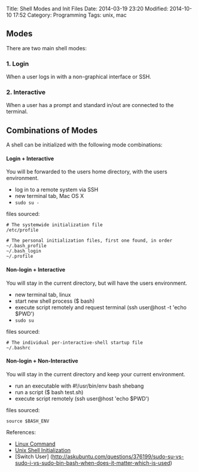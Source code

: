 Title: Shell Modes and Init Files
Date: 2014-03-19 23:20
Modified: 2014-10-10 17:52
Category: Programming
Tags: unix, mac

## Modes

There are two main shell modes:

### 1. Login

When a user logs in with a non-graphical interface or SSH.

### 2. Interactive

When a user has a prompt and standard in/out are connected to the terminal.

## Combinations of Modes

A shell can be initialized with the following mode combinations:

#### Login + Interactive

You will be forwarded to the users home directory, with the users
environment.

- log in to a remote system via SSH
- new terminal tab, Mac OS X
- `sudo su -`

files sourced:

	# The systemwide initialization file
	/etc/profile

	# The personal initialization files, first one found, in order
	~/.bash_profile
	~/.bash_login
	~/.profile

#### Non-login + Interactive

You will stay in the current directory, but will have the users 
environment.

- new terminal tab, linux
- start new shell process ($ bash)
- execute script remotely and request terminal (ssh user@host -t 'echo $PWD')
- `sudo su`

files sourced:

	# The individual per-interactive-shell startup file
	~/.bashrc

#### Non-login + Non-Interactive

You will stay in the current directory and keep your current
environment.

- run an executable with #!/usr/bin/env bash shebang
- run a script ($ bash test.sh)
- execute script remotely (ssh user@host 'echo $PWD')

files sourced:

	source $BASH_ENV


References:

- [Linux Command](http://linuxcommand.org/)
- [Unix Shell Initialization](https://github.com/sstephenson/rbenv/wiki/Unix-shell-initialization)
- [Switch User] (http://askubuntu.com/questions/376199/sudo-su-vs-sudo-i-vs-sudo-bin-bash-when-does-it-matter-which-is-used)

